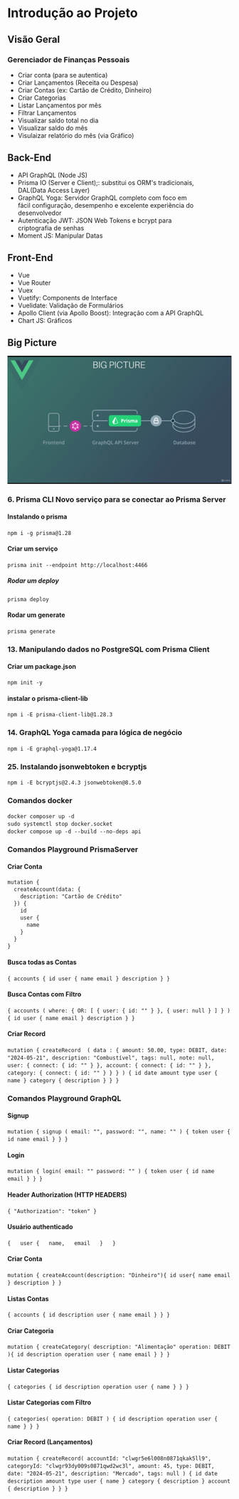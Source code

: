 # Introdução ao Projeto

## Visão Geral

### Gerenciador de Finanças Pessoais

- Criar conta (para se autentica)
- Criar Lançamentos (Receita ou Despesa)
- Criar Contas (ex: Cartão de Crédito, Dinheiro)
- Criar Categorias
- Listar Lançamentos por mês
- Filtrar Lançamentos
- Visualizar saldo total no dia
- Visualizar saldo do mês
- Visulaizar relatório do mês (via Gráfico)

## Back-End

- API GraphQL (Node JS)
- Prisma IO (Server e Client);: substitui os ORM's tradicionais,  
DAL(Data Access Layer)
- GraphQL Yoga: Servidor GraphQL completo com foco em   
fácil configuração, desempenho e excelente experiência do  
desenvolvedor
- Autenticação JWT: JSON Web Tokens e bcrypt para  
criptografia de senhas
- Moment JS: Manipular Datas

## Front-End

- Vue
- Vue Router
- Vuex
- Vuetify: Components de Interface
- Vuelidate: Validação de Formulários
- Apollo Client (via Apollo Boost): Integração com a API GraphQL
- Chart JS: Gráficos

## Big Picture
<img src="./assets/big-picutere-md.png" width="600" />

### 6. Prisma CLI Novo serviço para se conectar ao Prisma Server

#### Instalando o prisma 
`npm i -g prisma@1.28`  

#### Criar um serviço
`prisma init --endpoint http://localhost:4466`

##### Rodar um deploy
`prisma deploy`

#### Rodar um generate
`prisma generate`

### 13. Manipulando dados no PostgreSQL com Prisma Client

#### Criar um package.json
`npm init -y`

#### instalar o prisma-client-lib
`npm i -E prisma-client-lib@1.28.3`

### 14. GraphQL Yoga camada para lógica de negócio
`npm i -E graphql-yoga@1.17.4`

### 25. Instalando jsonwebtoken e bcryptjs
`npm i -E bcryptjs@2.4.3 jsonwebtoken@8.5.0`


### Comandos docker
`docker composer up -d`  
`sudo systemctl stop docker.socket`  
`docker compose up -d --build --no-deps api`

### Comandos Playground PrismaServer

#### Criar Conta

````
mutation {
  createAccount(data: {
    description: "Cartão de Crédito"
  }) {
    id
    user {
      name
    }
  }
}
````

#### Busca todas as Contas

``
{
  accounts {
    id
    user {
      name
      email
    }
    description
  }
}
``

#### Busca Contas com Filtro

``
{
  accounts (
    where: {
      OR: [
        {
          user: {
            id: ""
          }
        },
        {
          user: null
        }
      ]
    }
  ) {
    id
    user {
      name
      email
    }
    description
  }
}
``

#### Criar Record

``
mutation {
  createRecord 
  (
    data : {
      amount: 50.00,
      type: DEBIT,
      date: "2024-05-21",
      description: "Combustível",
      tags: null,
      note: null,
      user: {
        connect: {
          id: ""
        }
      },
      account: {
        connect: {
          id: ""
        }
      },
      category: {
        connect: {
          id: ""
        }
      }
    }
  ) {
    id
    date
    amount
    type
    user {
      name
    }
  	category {
      description
    }
  }
}
``

### Comandos Playground GraphQL

#### Signup

``
mutation {
  signup (
    email: "",
    password: "",
    name: ""
  ) {
    token
    user {
      id
      name
      email
    }
  }
}
``

#### Login

``
mutation {
  login(
    email: ""
    password: ""
  ) {
    token
    user {
      id
      name
      email
    }
  }
}
``

#### Header Authorization (HTTP HEADERS)

``
{
  "Authorization": "token"
}
``

#### Usuário authenticado
``
{  
  user {  
    name,  
    email  
  }  
}   
``

#### Criar Conta

``
mutation {
  createAccount(description: "Dinheiro"){
    id
    user{
      name
      email
    }
    description
  }
}
``

#### Listas Contas

``
{
  accounts {
    id
    description
    user {
      name
      email
    }
  }
}
``

#### Criar Categoria

``
mutation {
  createCategory(
    description: "Alimentação"
    operation: DEBIT
  ){
    id
    description
    operation
    user {
      name
      email
    }
  }
}
``

#### Listar Categorias

``
  {
  categories {
    id
    description
    operation
    user {
      name
    }
  }
}
``

#### Listar Categorias com Filtro

``
  {
  categories(
    operation: DEBIT
  ) {
    id
    description
    operation
    user {
      name
    }
  }
}
``

#### Criar Record (Lançamentos)

``
mutation {
  createRecord(
    accountId: "clwgr5e6l008n0871qkak5ll9",
    categoryId: "clwgr93dy009s0871qwd2wc3l",
    amount: 45,
    type: DEBIT,
    date: "2024-05-21",
    description: "Mercado",
    tags: null
  ) {
    id
    date
    description
    amount
    type
    user {
      name
    }
    category {
      description
    }
    account {
      description
    }
  }
}
``



